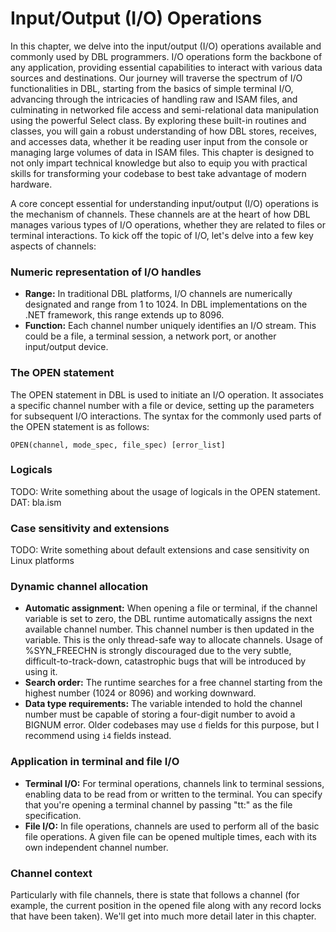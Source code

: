 # Input/Output (I/O) Operations

In this chapter, we delve into the input/output (I/O) operations available and commonly used by DBL programmers. I/O operations form the backbone of any application, providing essential capabilities to interact with various data sources and destinations. Our journey will traverse the spectrum of I/O functionalities in DBL, starting from the basics of simple terminal I/O, advancing through the intricacies of handling raw and ISAM files, and culminating in networked file access and semi-relational data manipulation using the powerful Select class. By exploring these built-in routines and classes, you will gain a robust understanding of how DBL stores, receives, and accesses data, whether it be reading user input from the console or managing large volumes of data in ISAM files. This chapter is designed to not only impart technical knowledge but also to equip you with practical skills for transforming your codebase to best take advantage of modern hardware.

A core concept essential for understanding input/output (I/O) operations is the mechanism of channels. These channels are at the heart of how DBL manages various types of I/O operations, whether they are related to files or terminal interactions. To kick off the topic of I/O, let's delve into a few key aspects of channels:

### Numeric representation of I/O handles
- **Range:** In traditional DBL platforms, I/O channels are numerically designated and range from 1 to 1024. In DBL implementations on the .NET framework, this range extends up to 8096.
- **Function:** Each channel number uniquely identifies an I/O stream. This could be a file, a terminal session, a network port, or another input/output device.

### The OPEN statement
The OPEN statement in DBL is used to initiate an I/O operation. It associates a specific channel number with a file or device, setting up the parameters for subsequent I/O interactions. The syntax for the commonly used parts of the OPEN statement is as follows:

`OPEN(channel, mode_spec, file_spec) [error_list]`

### Logicals
TODO: Write something about the usage of logicals in the OPEN statement. DAT: bla.ism

### Case sensitivity and extensions
TODO: Write something about default extensions and case sensitivity on Linux platforms

### Dynamic channel allocation
- **Automatic assignment:** When opening a file or terminal, if the channel variable is set to zero, the DBL runtime automatically assigns the next available channel number. This channel number is then updated in the variable. This is the only thread-safe way to allocate channels. Usage of %SYN_FREECHN is strongly discouraged due to the very subtle, difficult-to-track-down, catastrophic bugs that will be introduced by using it.
- **Search order:** The runtime searches for a free channel starting from the highest number (1024 or 8096) and working downward.
- **Data type requirements:** The variable intended to hold the channel number must be capable of storing a four-digit number to avoid a BIGNUM error. Older codebases may use `d` fields for this purpose, but I recommend using `i4` fields instead.

### Application in terminal and file I/O
- **Terminal I/O:** For terminal operations, channels link to terminal sessions, enabling data to be read from or written to the terminal. You can specify that you're opening a terminal channel by passing "tt:" as the file specification.
- **File I/O:** In file operations, channels are used to perform all of the basic file operations. A given file can be opened multiple times, each with its own independent channel number.

### Channel context
Particularly with file channels, there is state that follows a channel (for example, the current position in the opened file along with any record locks that have been taken). We'll get into much more detail later in this chapter.
